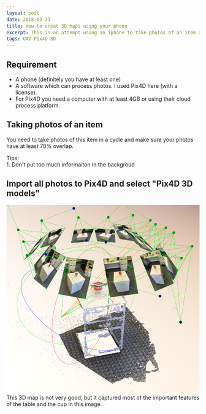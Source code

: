 ```yaml
---
layout: post  
date: 2018-03-31  
title: How to creat 3D maps using your phone  
excerpt: This is an attempt using an iphone to take photos of an item and creat a 3D model of it using Pix4D  
tags: UAV Pix4D 3D  
---
```


## Requirement
- A phone (definitely you have at least one)
- A software which can process photos. I used Pix4D here (with a license).
- For Pix4D you need a computer with at least 4GB or using their cloud process platform.

## Taking photos of an item
You need to take photos of this item in a cycle and make sure your photos have at least 70% overlap.
> 
Tips:   
    1. Don't put too much informaiton in the backgroud  

## Import all photos to Pix4D and select "Pix4D 3D models"
![A 3D model of a cup](/images/posts/Cup_3d.png)  
This 3D map is not very good, but it captured most of the important features of the table and the cup in this image.
